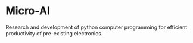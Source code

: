 # Micro-AI
Research and development of python computer programming for efficient productivity of pre-existing electronics.

